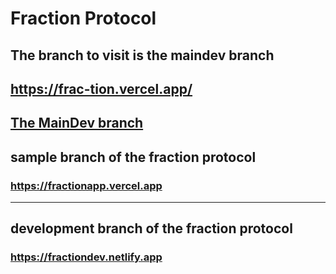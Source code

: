 # Fraction Protocol

## The branch to visit is the maindev branch

## https://frac-tion.vercel.app/

## [The MainDev branch](https://github.com/0xPr0f/Fraction-interface/tree/maindev)

## sample branch of the fraction protocol

### https://fractionapp.vercel.app

---

## development branch of the fraction protocol

### https://fractiondev.netlify.app
